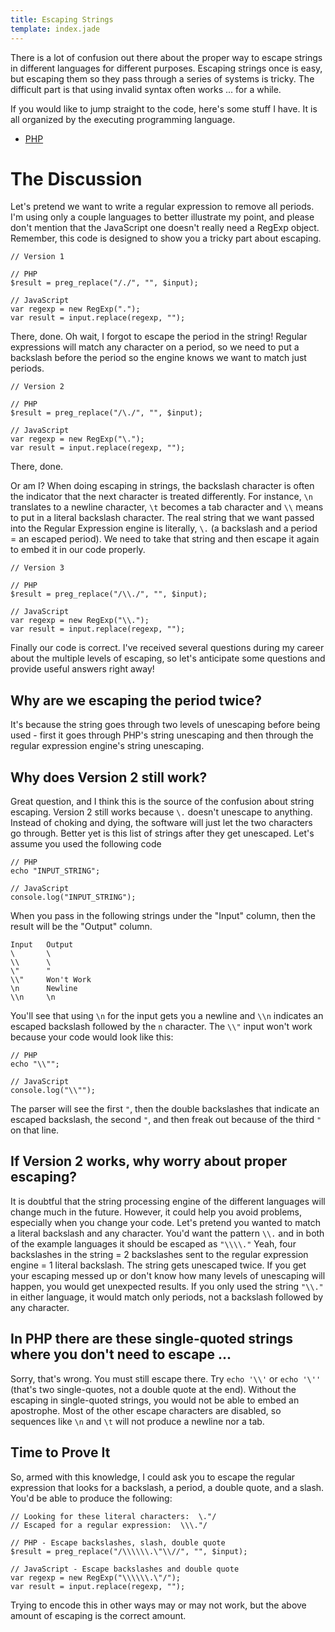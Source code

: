 ```yaml
---
title: Escaping Strings
template: index.jade
---
```


There is a lot of confusion out there about the proper way to escape strings in different languages for different purposes.  Escaping strings once is easy, but escaping them so they pass through a series of systems is tricky.  The difficult part is that using invalid syntax often works ... for a while.

If you would like to jump straight to the code, here's some stuff I have.  It is all organized by the executing programming language.

* [PHP](php.html)

The Discussion
==============

Let's pretend we want to write a regular expression to remove all periods.  I'm using only a couple languages to better illustrate my point, and please don't mention that the JavaScript one doesn't really need a RegExp object.  Remember, this code is designed to show you a tricky part about escaping.

    // Version 1

    // PHP
    $result = preg_replace("/./", "", $input);

    // JavaScript
    var regexp = new RegExp(".");
    var result = input.replace(regexp, "");

There, done.  Oh wait, I forgot to escape the period in the string!  Regular expressions will match any character on a period, so we need to put a backslash before the period so the engine knows we want to match just periods.

    // Version 2

    // PHP
    $result = preg_replace("/\./", "", $input);

    // JavaScript
    var regexp = new RegExp("\.");
    var result = input.replace(regexp, "");

There, done.

Or am I?  When doing escaping in strings, the backslash character is often the indicator that the next character is treated differently.  For instance, `\n` translates to a newline character, `\t` becomes a tab character and `\\` means to put in a literal backslash character.  The real string that we want passed into the Regular Expression engine is literally, `\.` (a backslash and a period = an escaped period).  We need to take that string and then escape it again to embed it in our code properly.

    // Version 3

    // PHP
    $result = preg_replace("/\\./", "", $input);

    // JavaScript
    var regexp = new RegExp("\\.");
    var result = input.replace(regexp, "");

Finally our code is correct.  I've received several questions during my career about the multiple levels of escaping, so let's anticipate some questions and provide useful answers right away!

Why are we escaping the period twice?
-------------------------------------

It's because the string goes through two levels of unescaping before being used - first it goes through PHP's string unescaping and then through the regular expression engine's string unescaping.

Why does Version 2 still work?
------------------------------

Great question, and I think this is the source of the confusion about string escaping.  Version 2 still works because `\.` doesn't unescape to anything.  Instead of choking and dying, the software will just let the two characters go through.  Better yet is this list of strings after they get unescaped.  Let's assume you used the following code

    // PHP
    echo "INPUT_STRING";
    
    // JavaScript
    console.log("INPUT_STRING");
    
When you pass in the following strings under the "Input" column, then the result will be the "Output" column.

    Input   Output
    \       \
    \\      \
    \"      "
    \\"     Won't Work
    \n      Newline
    \\n     \n

You'll see that using `\n` for the input gets you a newline and `\\n` indicates an escaped backslash followed by the `n` character.  The `\\"` input won't work because your code would look like this:

    // PHP
    echo "\\"";
    
    // JavaScript
    console.log("\\"");
    
The parser will see the first `"`, then the double backslashes that indicate an escaped backslash, the second `"`, and then freak out because of the third `"` on that line.

If Version 2 works, why worry about proper escaping?
----------------------------------------------------

It is doubtful that the string processing engine of the different languages will change much in the future.  However, it could help you avoid problems, especially when you change your code.  Let's pretend you wanted to match a literal backslash and any character.  You'd want the pattern `\\.` and in both of the example languages it should be escaped as `"\\\\."` Yeah, four backslashes in the string = 2 backslashes sent to the regular expression engine = 1 literal backslash.  The string gets unescaped twice.  If you get your escaping messed up or don't know how many levels of unescaping will happen, you would get unexpected results.  If you only used the string `"\\."` in either language, it would match only periods, not a backslash followed by any character.

In PHP there are these single-quoted strings where you don't need to escape ...
-------------------------------------------------------------------------------

Sorry, that's wrong.  You must still escape there.  Try `echo '\\'` or `echo '\''` (that's two single-quotes, not a double quote at the end).  Without the escaping in single-quoted strings, you would not be able to embed an apostrophe.  Most of the other escape characters are disabled, so sequences like `\n` and `\t` will not produce a newline nor a tab.

Time to Prove It
----------------

So, armed with this knowledge, I could ask you to escape the regular expression that looks for a backslash, a period, a double quote, and a slash.  You'd be able to produce the following:

    // Looking for these literal characters:  \."/
    // Escaped for a regular expression:  \\\."/ 

    // PHP - Escape backslashes, slash, double quote
    $result = preg_replace("/\\\\\\.\"\\//", "", $input);

    // JavaScript - Escape backslashes and double quote
    var regexp = new RegExp("\\\\\\.\"/");
    var result = input.replace(regexp, "");

Trying to encode this in other ways may or may not work, but the above amount of escaping is the correct amount.
